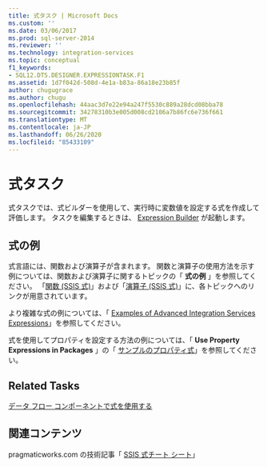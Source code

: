 ```yaml
---
title: 式タスク | Microsoft Docs
ms.custom: ''
ms.date: 03/06/2017
ms.prod: sql-server-2014
ms.reviewer: ''
ms.technology: integration-services
ms.topic: conceptual
f1_keywords:
- SQL12.DTS.DESIGNER.EXPRESSIONTASK.F1
ms.assetid: 1d7f042d-508d-4e1a-b83a-86a18e23b85f
author: chugugrace
ms.author: chugu
ms.openlocfilehash: 44aac3d7e22e94a247f5530c889a28dcd08bba78
ms.sourcegitcommit: 34278310b3e005d008cd2106a7b86fc6e736f661
ms.translationtype: MT
ms.contentlocale: ja-JP
ms.lasthandoff: 06/26/2020
ms.locfileid: "85433109"
---
```

# <a name="expression-task"></a>式タスク
  式タスクでは、式ビルダーを使用して、実行時に変数値を設定する式を作成して評価します。 タスクを編集するときは、 [Expression Builder](../expressions/expression-builder.md) が起動します。  
  
## <a name="expression-examples"></a>式の例  
 式言語には、関数および演算子が含まれます。 関数と演算子の使用方法を示す例については、関数および演算子に関するトピックの「 **式の例** 」を参照してください。 「[関数 (SSIS 式)](../expressions/functions-ssis-expression.md)」および「[演算子 (SSIS 式)](../expressions/operators-ssis-expression.md)」に、各トピックへのリンクが用意されています。  
  
 より複雑な式の例については、「 [Examples of Advanced Integration Services Expressions](../expressions/examples-of-advanced-integration-services-expressions.md)」を参照してください。  
  
 式を使用してプロパティを設定する方法の例については、「 **Use Property Expressions in Packages** 」の「 [サンプルのプロパティ式](../expressions/use-property-expressions-in-packages.md)」を参照してください。  
  
## <a name="related-tasks"></a>Related Tasks  
 [データ フロー コンポーネントで式を使用する](../use-an-expression-in-a-data-flow-component.md)  
  
## <a name="related-content"></a>関連コンテンツ  
 pragmaticworks.com の技術記事「 [SSIS 式チート シート](https://pragmaticworks.com/Resources/Cheat-Sheets/SSIS-Expression-Cheat-Sheet)」  
  
  
